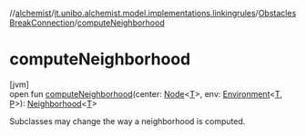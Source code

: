 //[alchemist](../../../index.md)/[it.unibo.alchemist.model.implementations.linkingrules](../index.md)/[ObstaclesBreakConnection](index.md)/[computeNeighborhood](compute-neighborhood.md)

# computeNeighborhood

[jvm]\
open fun [computeNeighborhood](compute-neighborhood.md)(center: [Node](../../it.unibo.alchemist.model.interfaces/-node/index.md)<[T](../../it.unibo.alchemist.model.implementations.layers/-step-layer/index.md)>, env: [Environment](../../it.unibo.alchemist.model.interfaces/-environment/index.md)<[T](../../it.unibo.alchemist.model.implementations.layers/-step-layer/index.md), [P](../../it.unibo.alchemist.model.interfaces/-route/index.md)>): [Neighborhood](../../it.unibo.alchemist.model.interfaces/-neighborhood/index.md)<[T](../../it.unibo.alchemist.model.implementations.layers/-step-layer/index.md)>

Subclasses may change the way a neighborhood is computed.
